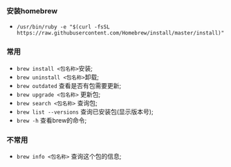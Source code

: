 ### 安装homebrew
* `/usr/bin/ruby -e "$(curl -fsSL https://raw.githubusercontent.com/Homebrew/install/master/install)"`

### 常用
* `brew install <包名称>`安装;
* `brew uninstall <包名称>`卸载;
* `brew outdated` 查看是否有包需要更新;
* `brew upgrade <包名称>` 更新包;
* `brew search <包名称>` 查询包;
* `brew list --versions` 查询已安装包(显示版本号);
* `brew -h` 查看brew的命令;


### 不常用
* `brew info <包名称>` 查询这个包的信息;